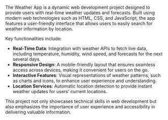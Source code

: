 The Weather App is a dynamic web development project designed to provide users with real-time weather updates and forecasts. Built using modern web technologies such as HTML, CSS, and JavaScript, the app features a user-friendly interface that allows users to easily search for weather information by location. 

Key functionalities include:

- **Real-Time Data**: Integration with weather APIs to fetch live data, including temperature, humidity, wind speed, and forecasts for the next several days.
- **Responsive Design**: A mobile-friendly layout that ensures seamless access across devices, making it convenient for users on the go.
- **Interactive Features**: Visual representations of weather patterns, such as charts and icons, to enhance user experience and understanding.
- **Location Services**: Automatic location detection to provide instant weather updates for users' current locations.

This project not only showcases technical skills in web development but also emphasizes the importance of user experience and accessibility in delivering valuable information.
